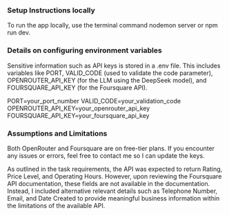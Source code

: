 ### Setup Instructions locally

To run the app locally, use the terminal command nodemon server or npm run dev.

### Details on configuring environment variables

Sensitive information such as API keys is stored in a .env file. This includes variables like PORT, VALID_CODE (used to validate the code parameter), OPENROUTER_API_KEY (for the LLM using the DeepSeek model), and FOURSQUARE_API_KEY (for the Foursquare API).

PORT=your_port_number
VALID_CODE=your_validation_code
OPENROUTER_API_KEY=your_openrouter_api_key
FOURSQUARE_API_KEY=your_foursquare_api_key

### Assumptions and Limitations

Both OpenRouter and Foursquare are on free-tier plans. If you encounter any issues or errors, feel free to contact me so I can update the keys.

As outlined in the task requirements, the API was expected to return Rating, Price Level, and Operating Hours. However, upon reviewing the Foursquare API documentation, these fields are not available in the documentation. Instead, I included alternative relevant details such as Telephone Number, Email, and Date Created to provide meaningful business information within the limitations of the available API.
